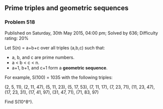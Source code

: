 Prime triples and geometric sequences
-------------------------------------

### Problem 518

Published on Saturday, 30th May 2015, 04:00 pm; Solved by 636;
Difficulty rating: 20%

Let S(n) = a+b+c over all triples (a,b,c) such that:

-   a, b, and c are prime numbers.
-   a \< b \< c \< n.
-   a+1, b+1, and c+1 form a **geometric sequence**.

For example, S(100) = 1035 with the following triples:

(2, 5, 11), (2, 11, 47), (5, 11, 23), (5, 17, 53), (7, 11, 17), (7, 23,
71), (11, 23, 47), (17, 23, 31), (17, 41, 97), (31, 47, 71), (71, 83,
97)

Find S(10^8^).

